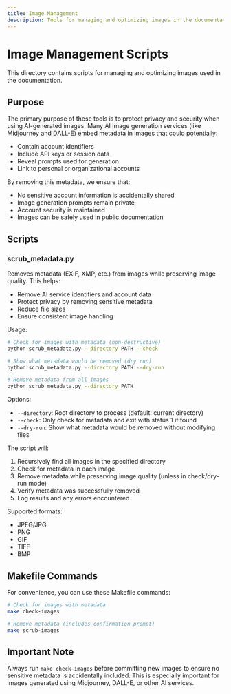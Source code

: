 ```yaml
---
title: Image Management
description: Tools for managing and optimizing images in the documentation
---
```


# Image Management Scripts

This directory contains scripts for managing and optimizing images used in the documentation.

## Purpose

The primary purpose of these tools is to protect privacy and security when using AI-generated images. Many AI image generation services (like Midjourney and DALL-E) embed metadata in images that could potentially:

- Contain account identifiers
- Include API keys or session data
- Reveal prompts used for generation
- Link to personal or organizational accounts

By removing this metadata, we ensure that:

- No sensitive account information is accidentally shared
- Image generation prompts remain private
- Account security is maintained
- Images can be safely used in public documentation

## Scripts

### scrub_metadata.py

Removes metadata (EXIF, XMP, etc.) from images while preserving image quality. This helps:

- Remove AI service identifiers and account data
- Protect privacy by removing sensitive metadata
- Reduce file sizes
- Ensure consistent image handling

Usage:
```bash
# Check for images with metadata (non-destructive)
python scrub_metadata.py --directory PATH --check

# Show what metadata would be removed (dry run)
python scrub_metadata.py --directory PATH --dry-run

# Remove metadata from all images
python scrub_metadata.py --directory PATH
```

Options:
- `--directory`: Root directory to process (default: current directory)
- `--check`: Only check for metadata and exit with status 1 if found
- `--dry-run`: Show what metadata would be removed without modifying files

The script will:
1. Recursively find all images in the specified directory
2. Check for metadata in each image
3. Remove metadata while preserving image quality (unless in check/dry-run mode)
4. Verify metadata was successfully removed
5. Log results and any errors encountered

Supported formats:
- JPEG/JPG
- PNG
- GIF
- TIFF
- BMP

## Makefile Commands

For convenience, you can use these Makefile commands:

```bash
# Check for images with metadata
make check-images

# Remove metadata (includes confirmation prompt)
make scrub-images

```

## Important Note

Always run `make check-images` before committing new images to ensure no sensitive metadata is accidentally included. This is especially important for images generated using Midjourney, DALL-E, or other AI services.

